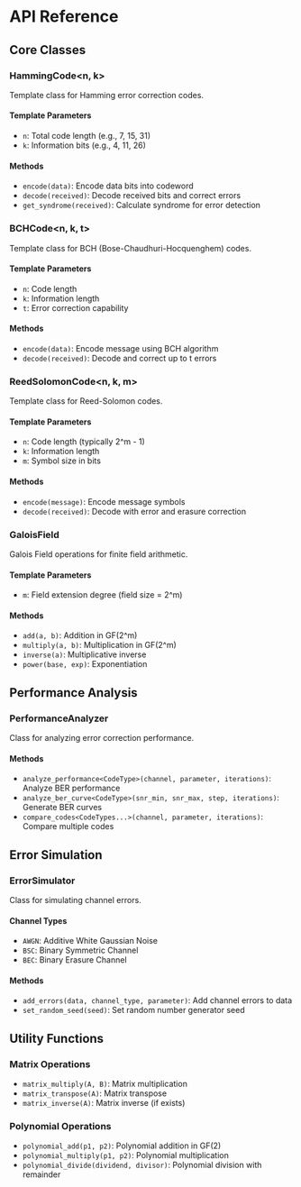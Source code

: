 # API Reference

## Core Classes

### HammingCode<n, k>
Template class for Hamming error correction codes.

#### Template Parameters
- `n`: Total code length (e.g., 7, 15, 31)
- `k`: Information bits (e.g., 4, 11, 26)

#### Methods
- `encode(data)`: Encode data bits into codeword
- `decode(received)`: Decode received bits and correct errors
- `get_syndrome(received)`: Calculate syndrome for error detection

### BCHCode<n, k, t>
Template class for BCH (Bose-Chaudhuri-Hocquenghem) codes.

#### Template Parameters
- `n`: Code length
- `k`: Information length
- `t`: Error correction capability

#### Methods
- `encode(data)`: Encode message using BCH algorithm
- `decode(received)`: Decode and correct up to t errors

### ReedSolomonCode<n, k, m>
Template class for Reed-Solomon codes.

#### Template Parameters
- `n`: Code length (typically 2^m - 1)
- `k`: Information length
- `m`: Symbol size in bits

#### Methods
- `encode(message)`: Encode message symbols
- `decode(received)`: Decode with error and erasure correction

### GaloisField<m>
Galois Field operations for finite field arithmetic.

#### Template Parameters
- `m`: Field extension degree (field size = 2^m)

#### Methods
- `add(a, b)`: Addition in GF(2^m)
- `multiply(a, b)`: Multiplication in GF(2^m)
- `inverse(a)`: Multiplicative inverse
- `power(base, exp)`: Exponentiation

## Performance Analysis

### PerformanceAnalyzer
Class for analyzing error correction performance.

#### Methods
- `analyze_performance<CodeType>(channel, parameter, iterations)`: Analyze BER performance
- `analyze_ber_curve<CodeType>(snr_min, snr_max, step, iterations)`: Generate BER curves
- `compare_codes<CodeTypes...>(channel, parameter, iterations)`: Compare multiple codes

## Error Simulation

### ErrorSimulator
Class for simulating channel errors.

#### Channel Types
- `AWGN`: Additive White Gaussian Noise
- `BSC`: Binary Symmetric Channel
- `BEC`: Binary Erasure Channel

#### Methods
- `add_errors(data, channel_type, parameter)`: Add channel errors to data
- `set_random_seed(seed)`: Set random number generator seed

## Utility Functions

### Matrix Operations
- `matrix_multiply(A, B)`: Matrix multiplication
- `matrix_transpose(A)`: Matrix transpose
- `matrix_inverse(A)`: Matrix inverse (if exists)

### Polynomial Operations
- `polynomial_add(p1, p2)`: Polynomial addition in GF(2)
- `polynomial_multiply(p1, p2)`: Polynomial multiplication
- `polynomial_divide(dividend, divisor)`: Polynomial division with remainder
